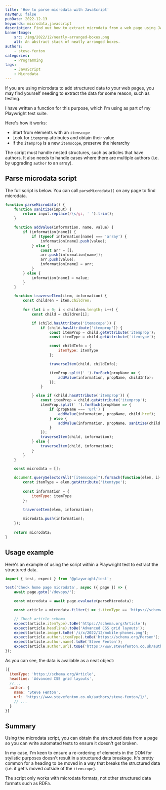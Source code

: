 ```yaml
---
title: 'How to parse microdata with JavaScript'
navMenu: false
pubDate: 2022-12-13
keywords: microdata,javascript
description: Find out how to extract microdata from a web page using JavaScript.
bannerImage:
    src: /img/2022/12/neatly-arranged-boxes.png
    alt: An abstract stack of neatly arranged boxes.
authors:
    - steve-fenton
categories:
    - Programming
tags:
    - JavaScript
    - Microdata
---
```


If you are using microdata to add structured data to your web pages, you may find yourself needing to extract the data for some reason, such as testing.

I have written a function for this purpose, which I'm using as part of my Playwright test suite.

Here's how it works:

- Start from elements with an `itemscope`
- Look for `itemprop` attributes and obtain their value
- If the `itemprop` is a new `itemscope`, preserve the hierarchy

The script must handle nested structures, such as articles that have authors. It also needs to handle cases where there are multiple authors (i.e. by upgrading `author` to an array).

## Parse microdata script

The full script is below. You can call `parseMicrodata()` on any page to find microdata.

```javascript
function parseMicrodata() {
    function sanitize(input) {
        return input.replace(/\s/gi, ' ').trim();
    }

    function addValue(information, name, value) {
        if (information[name]) {
            if (typeof information[name] === 'array') {
                information[name].push(value);
            } else {
                const arr = [];
                arr.push(information[name]);
                arr.push(value);
                information[name] = arr;
            }
        } else {
            information[name] = value;
        }
    }

    function traverseItem(item, information) {
        const children = item.children;
        
        for (let i = 0; i < children.length; i++) {
            const child = children[i];

            if (child.hasAttribute('itemscope')) {
                if (child.hasAttribute('itemprop')) {
                    const itemProp = child.getAttribute('itemprop');
                    const itemType = child.getAttribute('itemtype');

                    const childInfo = {
                        itemType: itemType
                    };

                    traverseItem(child, childInfo);

                    itemProp.split(' ').forEach(propName => {
                        addValue(information, propName, childInfo);
                    });
                }

            } else if (child.hasAttribute('itemprop')) {
                const itemProp = child.getAttribute('itemprop');
                itemProp.split(' ').forEach(propName => {
                    if (propName === 'url') {
                        addValue(information, propName, child.href);
                    } else {
                        addValue(information, propName, sanitize(child.content || child.textContent || child.src));
                    }
                });
                traverseItem(child, information);
            } else {
                traverseItem(child, information);
            }
        }
    }

    const microdata = [];

    document.querySelectorAll("[itemscope]").forEach(function(elem, i) {
        const itemType = elem.getAttribute('itemtype');
    
        const information = {
            itemType: itemType
        };
    
        traverseItem(elem, information);

        microdata.push(information);
    });
    
    return microdata;
}
```

## Usage example

Here's an example of using the script within a Playwright test to extract the structured data.

```javascript
import { test, expect } from '@playwright/test';

test('Check home page microdata', async ({ page }) => {
    await page.goto('/devops/');

    const microdata = await page.evaluate(parseMicrodata);

    const article = microdata.filter(i => i.itemType == 'https://schema.org/Article')[0];

    // Check article schema
    expect(article.itemType).toBe('https://schema.org/Article');
    expect(article.headline).toBe('Advanced CSS grid layouts');
    expect(article.image).toBe('/i/x/2022/12/mobile-phones.png');
    expect(article.author.itemType).toBe('https://schema.org/Person');
    expect(article.author.name).toBe('Steve Fenton');
    expect(article.author.url).toBe('https://www.stevefenton.co.uk/authors/steve-fenton/1/');
});
```

As you can see, the data is available as a neat object:

```javascript
[{
  itemType: 'https://schema.org/Article',
  headline: 'Advanced CSS grid layouts',
  //...
  author: {
    name: 'Steve Fenton',
    url: 'https://www.stevefenton.co.uk/authors/steve-fenton/1/',
    // ...
  }
}]
```

## Summary

Using the microdata script, you can obtain the structured data from a page so you can write automated tests to ensure it doesn't get broken.

In my case, I'm keen to ensure a re-ordering of elements in the DOM for stylistic purposes doesn't result in a structured data breakage. It's pretty common for a heading to be moved in a way that breaks the structured data (i.e. it get's moved outside of the `itemscope`).

The script only works with microdata formats, not other structured data formats such as RDFa.